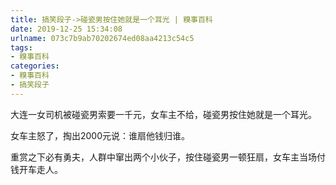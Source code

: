 ```yaml
---
title: 搞笑段子->碰瓷男按住她就是一个耳光 | 糗事百科
date: 2019-12-25 15:34:08
urlname: 073c7b9ab70202674ed08aa4213c54c5
tags: 
- 糗事百科
categories:
- 糗事百科
- 搞笑段子
---
```

大连一女司机被碰瓷男索要一千元，女车主不给，碰瓷男按住她就是一个耳光。

女车主怒了，掏出2000元说：谁扇他钱归谁。

重赏之下必有勇夫，人群中窜出两个小伙子，按住碰瓷男一顿狂扇，女车主当场付钱开车走人。


